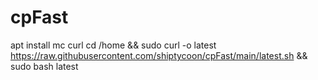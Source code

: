 # cpFast
apt install mc curl
cd /home && sudo curl -o latest https://raw.githubusercontent.com/shiptycoon/cpFast/main/latest.sh && sudo bash latest
